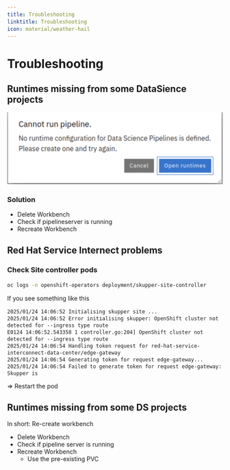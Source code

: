 ```yaml
---
title: Troubleshooting
linktitle: Troubleshooting
icon: material/weather-hail
---
```


# Troubleshooting

## Runtimes missing from some DataSience projects

![](missing-runtime.png)

### Solution

* Delete Workbench
* Check if pipelineserver is running
* Recreate Workbench

## Red Hat Service Internect problems

### Check Site controller pods

```bash
oc logs -n openshift-operators deployment/skupper-site-controller
```

If you see something like this

```log
2025/01/24 14:06:52 Initialising skupper site ...
2025/01/24 14:06:52 Error initialising skupper: OpenShift cluster not detected for --ingress type route
E0124 14:06:52.543358 1 controller.go:204] OpenShift cluster not detected for --ingress type route
2025/01/24 14:06:54 Handling token request for red-hat-service-interconnect-data-center/edge-gateway
2025/01/24 14:06:54 Generating token for request edge-gateway...
2025/01/24 14:06:54 Failed to generate token for request edge-gateway: Skupper is
```

=> Restart the pod

## Runtimes missing from some DS projects

In short: Re-create workbench

* Delete Workbench
* Check if pipeline server is running
* Recreate Workbench
    * Use the pre-existing PVC
